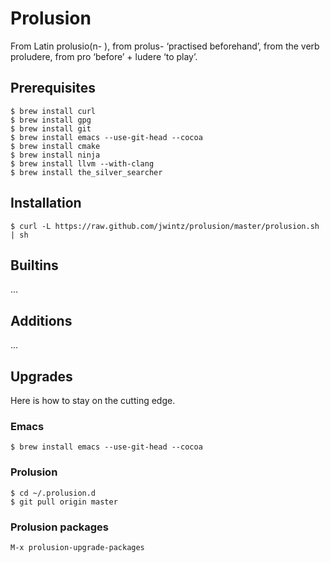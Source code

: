 # Prolusion

From Latin prolusio(n- ), from prolus- ‘practised beforehand’, from the verb proludere, from pro ‘before’ + ludere ‘to play’.

## Prerequisites

    $ brew install curl
    $ brew install gpg
    $ brew install git
    $ brew install emacs --use-git-head --cocoa
    $ brew install cmake
    $ brew install ninja
    $ brew install llvm --with-clang
    $ brew install the_silver_searcher

## Installation

    $ curl -L https://raw.github.com/jwintz/prolusion/master/prolusion.sh | sh

## Builtins

...

## Additions

...

## Upgrades

Here is how to stay on the cutting edge.

### Emacs

    $ brew install emacs --use-git-head --cocoa

### Prolusion

    $ cd ~/.prolusion.d
    $ git pull origin master

### Prolusion packages

    M-x prolusion-upgrade-packages
